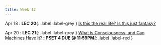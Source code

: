 ```yaml
---
title: Week 12
---
```


Apr 18
: **LEC 20**{: .label .label-grey } [ Is this the real life? Is this just fantasy?](#)


Apr 20
: **LEC 21**{: .label .label-grey } [What is Consciousness, and Can Machines Have It?](#)
: **PSET 4 DUE @ 11:59PM**{: .label .label-red }


